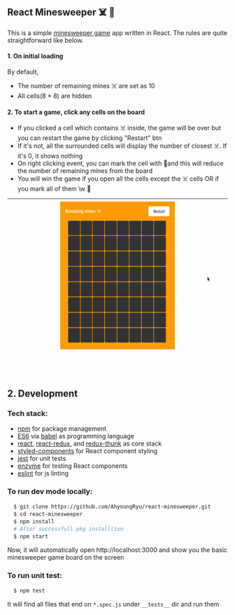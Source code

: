 ## React Minesweeper ☠️ 🚩
This is a simple [minesweeper game](http://minesweeperonline.com/#beginner) app written in React. The rules are quite straightforward like below.

#### 1. On initial loading
By default,
 - The number of remaining mines ☠️ are set as 10
 - All cells(8 * 8) are hidden
 
#### 2. To start a game, click any cells on the board
 - If you clicked a cell which contains ☠️ inside, the game will be over but you can restart the game by clicking "Restart" btn
 - If it's not, all the surrounded cells will display the number of closest ☠️. If it's 0, it shows nothing
 - On right clicking event, you can mark the cell with 🚩and this will reduce the number of remaining mines from the board
 - You will win the game if you open all the cells except the ☠️ cells OR if you mark all of them \w 🚩
 
<img src="./src/images/record.gif" width="700px" height="400px" />

## 2. Development

### Tech stack:
+ [npm](https://www.npmjs.com/) for package management
+ [ES6](https://github.com/lukehoban/es6features) via [babel](https://babeljs.io/) as programming language
+ [react](https://facebook.github.io/react), [react-redux](https://react-redux.js.org/), and [redux-thunk](https://github.com/reduxjs/redux-thunk) as core stack
+ [styled-components](https://www.styled-components.com/) for React component styling
+ [jest](https://facebook.github.io/jest) for unit tests
+ [enzyme](https://github.com/airbnb/enzyme) for testing React components
+ [eslint](http://eslint.org/) for js linting

### To run dev mode locally:
```bash
  $ git clone https://github.com/AhyoungRyu/react-minesweeper.git
  $ cd react-minesweeper
  $ npm install
  # After successfull pkg installtion
  $ npm start
```
Now, it will automatically open http://localhost:3000 and show you the basic minesweeper game board on the screen

### To run unit test:
```bash
  $ npm test
```
It will find all files that end on `*.spec.js` under `__tests__` dir and run them
